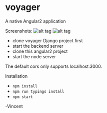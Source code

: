# voyager

A native Angular2 application

Screenshots:
![alt tag](https://raw.githubusercontent.com/vincentsma/angular2-voyager/master/screenshots/loading.png)
![alt tag](https://raw.githubusercontent.com/vincentsma/angular2-voyager/master/screenshots/posts.png)

- clone voyager Django project first
- start the backend server
- clone this angular2 project
- start the node server

The default cors only supports localhost:3000.


Installation
- `npm install`
- `npm run typings install`
- `npm start`

-Vincent
